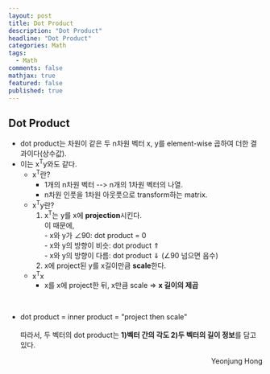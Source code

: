 ```yaml
---
layout: post
title: Dot Product
description: "Dot Product"
headline: "Dot Product"
categories: Math
tags: 
  - Math
comments: false
mathjax: true
featured: false
published: true
---
```


## Dot Product

- dot product는 차원이 같은 두 n차원 벡터 x, y를 element-wise 곱하여 더한 결과이다(상수값).
- 이는  x<sup>T</sup>y와도 같다. 
	- x<sup>T</sup>란?
		- 1개의 n차원 벡터 -->  n개의 1차원 벡터의 나열.
		- n차원 인풋을 1차원 아웃풋으로 transform하는 matrix.
	- x<sup>T</sup>y란?
		1. x<sup>T</sup>는 y를 x에 **projection**시킨다. <br>
				이 때문에,<br>
				- x와 y가 &ang;90: dot product = 0<br>
				- x와 y의 방향이 비슷: dot product &uArr;<br>
				- x와 y의 방향이 다름: dot product &dArr; (&ang;90 넘으면 음수)
		2. x에 project된 y를 x길이만큼 **scale**한다. 
	- x<sup>T</sup>x
		- x를 x에 project한 뒤, x만큼 scale => **x 길이의 제곱**
<br>

- dot product = inner product = "project then scale"
<br><br>
따라서, 두 벡터의 dot product는 **1)벡터 간의 각도 2)두 벡터의 길이 정보**를 담고 있다. 	
	
	
<p align="right"> Yeonjung Hong <p>
